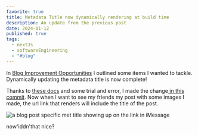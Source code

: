 ```yaml
---
favorite: true
title: Metadata Title now dynamically rendering at build time
description: An update from the previous post
date: 2024-01-12
published: true
tags:
  - nextJs
  - softwareEngineering
  - "#blog"
---
```


In [Blog Improvement Opportunities](2024-01-10-blog-improvement-opportunities) I outlined some items I wanted to tackle. Dynamically updating the metadata title is now complete!

Thanks to [these docs](https://nextjs.org/docs/app/api-reference/functions/generate-metadata) and some trial and error, I made the change[ in this commit](https://github.com/nspilman/natespilmandotcom/commit/96e4160022fb19d247dbf10c85791de431162cea). Now when I want to see my friends my post with some images I made, the url link that renders will include the title of the post.

![a blog post specific met title showing up on the link in iMessage](https://ihkgojiseqpwinwdowvm.supabase.co/storage/v1/object/public/natespilmanblog/2024-01-11%20updated%20metadata%20title/Pasted%20image%2020240112165030.png?t=2024-01-14T17%3A16%3A24.453Z)

now'iddn'that nice?
